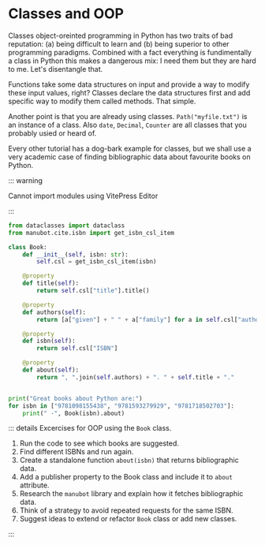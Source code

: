 # Classes and OOP

Classes object-oreinted programming in Python has two traits of bad reputation:
(a) being difficult to learn and (b) being superior to other programming paradigms.
Combined with a fact everything is fundimentally a class in Python this makes a
dangerous mix: I need them but they are hard to me. Let's disentangle that.

Functions take some data structures on input and provide a way to modify these
input values, right? Classes declare the data structures first and add specific way
to modify them called methods. That simple.

Another point is that you are already using classes. `Path("myfile.txt")` is an instance of a class. Also `date`, `Decimal`, `Counter` are all classes that you probably usied or heard of.

Every other tutorial has a dog-bark example for classes, but we shall use a very academic case of finding bibliographic data about favourite books on Python.

::: warning

Cannot import modules using VitePress Editor

:::

```python
from dataclasses import dataclass
from manubot.cite.isbn import get_isbn_csl_item

class Book:
    def __init__(self, isbn: str):
        self.csl = get_isbn_csl_item(isbn)

    @property
    def title(self):
        return self.csl["title"].title()

    @property
    def authors(self):
        return [a["given"] + " " + a["family"] for a in self.csl["author"]]

    @property
    def isbn(self):
        return self.csl["ISBN"]

    @property
    def about(self):
        return ", ".join(self.authors) + ". " + self.title + "."


print("Great books about Python are:")
for isbn in ["9781098155438", "9781593279929", "9781718502703"]:
    print(" -", Book(isbn).about)
```

<Editor id="i-oop-book" />

::: details Excercises for OOP using the `Book` class.

1. Run the code to see which books are suggested.
2. Find different ISBNs and run again.
3. Create a standalone function `about(isbn)` that returns bibliographic data.
4. Add a publisher property to the Book class and include it to `about` attribute.
5. Research the `manubot` library and explain how it fetches bibliographic data.
6. Think of a strategy to avoid repeated requests for the same ISBN.
7. Suggest ideas to extend or refactor `Book` class or add new classes.

:::
